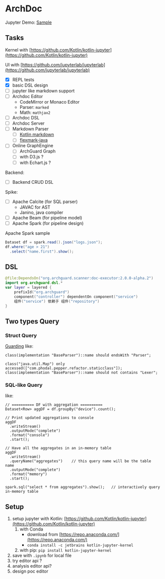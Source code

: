 # ArchDoc

Jupyter Demo: [Sample](sample.ipynb)

## Tasks

Kernel with [https://github.com/Kotlin/kotlin-jupyter](https://github.com/Kotlin/kotlin-jupyter)

UI with [https://github.com/jupyterlab/jupyterlab](https://github.com/jupyterlab/jupyterlab)

- [x] REPL tests
- [x] basic DSL design
- [ ] jupyter like markdown support
- [ ] Archdoc Editor
  - CodeMirror or Monaco Editor
  - Parser: `marked`
  - Math: `mathjax2`
- [ ] Archdoc DSL
- [ ] Archdoc Server
- [ ] Markdown Parser
  - [ ] [Kotlin markdown](https://github.com/JetBrains/markdown)
  - [ ] [flexmark-java](https://github.com/vsch/flexmark-java)
- [ ] Online GraphEngine
  - [ ] ArchGuard Graph
  - [ ] with D3.js ?
  - [ ] with Echart.js ?

Backend:

- [ ] Backend CRUD DSL

Spike:

- [ ] Apache Calcite (for SQL parser)
  - JAVAC for AST 
  - Janino, java compiler
- [ ] Apache Beam (for pipeline model)
- [ ] Apache Spark (for pipeline design)

Apache Spark sample

```java
Dataset df = spark.read().json("logs.json");
df.where("age > 21")
  .select("name.first").show();
```

## DSL

```kotlin
@file:DependsOn("org.archguard.scanner:doc-executor:2.0.0-alpha.2")
import org.archguard.dsl.*
var layer = layered {
    prefixId("org.archguard")
    component("controller") dependentOn component("service")
    组件("service") 依赖于 组件("repository")
}
```

## Two types Query

### Struct Query

[Guarding](https://github.com/modernizing/guarding) like:

```
class(implementation "BaseParser")::name should endsWith "Parser";

class("java.util.Map") only accessed(["com.phodal.pepper.refactor.staticclass"]);
class(implementation "BaseParser")::name should not contains "Lexer";
```

### SQL-like Query

[](https://spark.apache.org/docs/latest/structured-streaming-programming-guide.html) like:

```
// ========== DF with aggregation ==========
Dataset<Row> aggDF = df.groupBy("device").count();

// Print updated aggregations to console
aggDF
  .writeStream()
  .outputMode("complete")
  .format("console")
  .start();

// Have all the aggregates in an in-memory table
aggDF
  .writeStream()
  .queryName("aggregates")    // this query name will be the table name
  .outputMode("complete")
  .format("memory")
  .start();

spark.sql("select * from aggregates").show();   // interactively query in-memory table
```

## Setup

1. setup jupyter with Kotlin: [https://github.com/Kotlin/kotlin-jupyter](https://github.com/Kotlin/kotlin-jupyter) 
   1. with Conda
      - download from [https://repo.anaconda.com/](https://repo.anaconda.com/) 
      - `conda install -c jetbrains kotlin-jupyter-kernel`
   2. with pip: `pip install kotlin-jupyter-kernel` 
2. save with `.ipynb` for local file
3. try editor api ?
4. analysis editor api?
5. design poc editor



